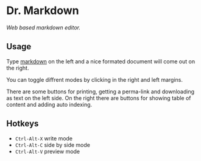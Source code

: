 Dr. Markdown
============

*Web based markdown editor.*

Usage
-----

Type [markdown](http://daringfireball.net/projects/markdown/) on the left and
a nice formated document will come out on the right.

You can toggle diffrent modes by clicking in the right and left margins.

There are some buttons for printing, getting a perma-link and downloading as
text on the left side. On the right there are buttons for showing table of
content and adding auto indexing.

Hotkeys
-------

+ `Ctrl-Alt-X` write mode
+ `Ctrl-Alt-C` side by side mode
+ `Ctrl-Alt-V` preview mode
